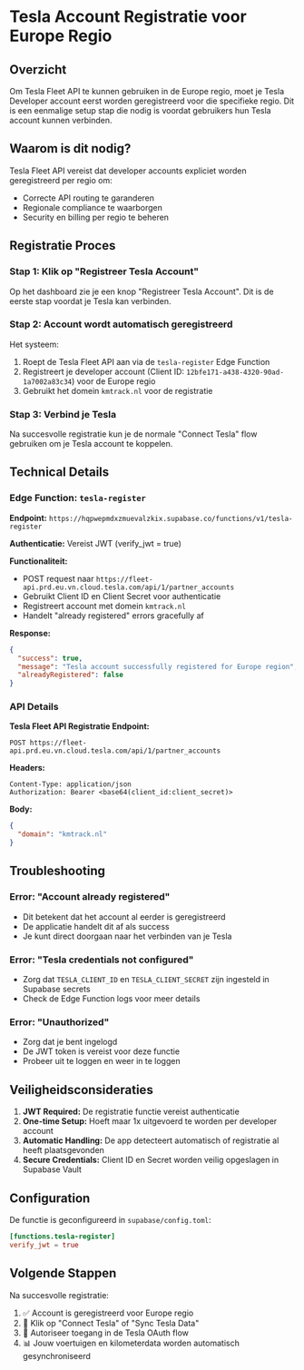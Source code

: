 # Tesla Account Registratie voor Europe Regio

## Overzicht

Om Tesla Fleet API te kunnen gebruiken in de Europe regio, moet je Tesla Developer account eerst worden geregistreerd voor die specifieke regio. Dit is een eenmalige setup stap die nodig is voordat gebruikers hun Tesla account kunnen verbinden.

## Waarom is dit nodig?

Tesla Fleet API vereist dat developer accounts expliciet worden geregistreerd per regio om:
- Correcte API routing te garanderen
- Regionale compliance te waarborgen  
- Security en billing per regio te beheren

## Registratie Proces

### Stap 1: Klik op "Registreer Tesla Account"

Op het dashboard zie je een knop "Registreer Tesla Account". Dit is de eerste stap voordat je Tesla kan verbinden.

### Stap 2: Account wordt automatisch geregistreerd

Het systeem:
1. Roept de Tesla Fleet API aan via de `tesla-register` Edge Function
2. Registreert je developer account (Client ID: `12bfe171-a438-4320-90ad-1a7002a83c34`) voor de Europe regio
3. Gebruikt het domein `kmtrack.nl` voor de registratie

### Stap 3: Verbind je Tesla

Na succesvolle registratie kun je de normale "Connect Tesla" flow gebruiken om je Tesla account te koppelen.

## Technical Details

### Edge Function: `tesla-register`

**Endpoint:** `https://hqpwepmdxzmuevalzkix.supabase.co/functions/v1/tesla-register`

**Authenticatie:** Vereist JWT (verify_jwt = true)

**Functionaliteit:**
- POST request naar `https://fleet-api.prd.eu.vn.cloud.tesla.com/api/1/partner_accounts`
- Gebruikt Client ID en Client Secret voor authenticatie
- Registreert account met domein `kmtrack.nl`
- Handelt "already registered" errors gracefully af

**Response:**
```json
{
  "success": true,
  "message": "Tesla account successfully registered for Europe region",
  "alreadyRegistered": false
}
```

### API Details

**Tesla Fleet API Registratie Endpoint:**
```
POST https://fleet-api.prd.eu.vn.cloud.tesla.com/api/1/partner_accounts
```

**Headers:**
```
Content-Type: application/json
Authorization: Bearer <base64(client_id:client_secret)>
```

**Body:**
```json
{
  "domain": "kmtrack.nl"
}
```

## Troubleshooting

### Error: "Account already registered"
- Dit betekent dat het account al eerder is geregistreerd
- De applicatie handelt dit af als success
- Je kunt direct doorgaan naar het verbinden van je Tesla

### Error: "Tesla credentials not configured"
- Zorg dat `TESLA_CLIENT_ID` en `TESLA_CLIENT_SECRET` zijn ingesteld in Supabase secrets
- Check de Edge Function logs voor meer details

### Error: "Unauthorized"
- Zorg dat je bent ingelogd
- De JWT token is vereist voor deze functie
- Probeer uit te loggen en weer in te loggen

## Veiligheidsconsideraties

1. **JWT Required:** De registratie functie vereist authenticatie
2. **One-time Setup:** Hoeft maar 1x uitgevoerd te worden per developer account
3. **Automatic Handling:** De app detecteert automatisch of registratie al heeft plaatsgevonden
4. **Secure Credentials:** Client ID en Secret worden veilig opgeslagen in Supabase Vault

## Configuration

De functie is geconfigureerd in `supabase/config.toml`:

```toml
[functions.tesla-register]
verify_jwt = true
```

## Volgende Stappen

Na succesvolle registratie:
1. ✅ Account is geregistreerd voor Europe regio
2. 🔄 Klik op "Connect Tesla" of "Sync Tesla Data" 
3. 🚗 Autoriseer toegang in de Tesla OAuth flow
4. 📊 Jouw voertuigen en kilometerdata worden automatisch gesynchroniseerd

